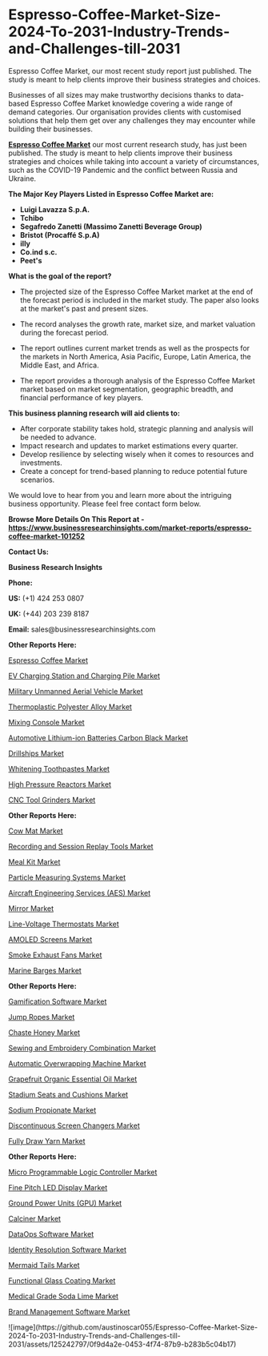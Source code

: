 # Espresso-Coffee-Market-Size-2024-To-2031-Industry-Trends-and-Challenges-till-2031
Espresso Coffee Market, our most recent study report just published. The study is meant to help clients improve their business strategies and choices.
<p>Businesses of all sizes may make trustworthy decisions thanks to data-based Espresso Coffee Market knowledge covering a wide range of demand categories. Our organisation provides clients with customised solutions that help them get over any challenges they may encounter while building their businesses.</p><p><strong><a href="https://www.businessresearchinsights.com/market-reports/espresso-coffee-market-101252">Espresso Coffee Market</a></strong>&nbsp;our most current research study, has just been published. The study is meant to help clients improve their business strategies and choices while taking into account a variety of circumstances, such as the COVID-19 Pandemic and the conflict between Russia and Ukraine.</p><p><strong>The Major Key Players Listed in Espresso Coffee Market&nbsp;are:</strong></p><p><strong><ul><li> Luigi Lavazza S.p.A.<li>Tchibo<li>Segafredo Zanetti (Massimo Zanetti Beverage Group)<li>Bristot (Procaffé S.p.A)<li>illy<li>Co.ind s.c.<li>Peet's</ul></strong></p><p><strong>What is the goal of the report?</strong></p><ul><li><p>The projected size of the Espresso Coffee Market market at the end of the forecast period is included in the market study. The paper also looks at the market's past and present sizes.&nbsp;</p></li><li><p>The record analyses the growth rate, market size, and market valuation during the forecast period.</p></li><li><p>The report outlines current market trends as well as the prospects for the markets in North America, Asia Pacific, Europe, Latin America, the Middle East, and Africa.</p></li><li><p>The report provides a thorough analysis of the Espresso Coffee Market market based on market segmentation, geographic breadth, and financial performance of key players.</p></li></ul><p><strong>This business planning research will aid clients to:</strong></p><ul><li>After corporate stability takes hold, strategic planning and analysis will be needed to advance.</li><li>Impact research and updates to market estimations every quarter.</li><li>Develop resilience by selecting wisely when it comes to resources and investments.</li><li>Create a concept for trend-based planning to reduce potential future scenarios.</li></ul><p>We would love to hear from you and learn more about the intriguing business opportunity. Please feel free contact form below.</p><p><strong>Browse More Details On This Report at&nbsp;- <a href="https://www.businessresearchinsights.com/market-reports/espresso-coffee-market-101252">https://www.businessresearchinsights.com/market-reports/espresso-coffee-market-101252</a></strong></p><p><strong>Contact Us:&nbsp;</strong></p><p><strong>Business Research Insights</strong></p><p><strong>Phone:</strong></p><p><strong>US:</strong>&nbsp;(+1) 424 253 0807</p><p><strong>UK:</strong>&nbsp;(+44) 203 239 8187</p><p><strong>Email:</strong> sales@businessresearchinsights.com</p><p><strong>Other Reports Here:</strong></p><p><a href="https://www.businessresearchinsights.com/market-reports/espresso-coffee-market-101252 ">Espresso Coffee Market </a></p><p><a href=" https://www.businessresearchinsights.com/market-reports/ev-charging-station-and-charging-pile-market-102418">EV Charging Station and Charging Pile Market</a></p><p><a href=" https://www.businessresearchinsights.com/market-reports/military-unmanned-aerial-vehicle-market-102594">Military Unmanned Aerial Vehicle Market</a></p><p><a href="https://www.businessresearchinsights.com/market-reports/thermoplastic-polyester-alloy-market-103325">Thermoplastic Polyester Alloy Market</a></p><p><a href="https://www.businessresearchinsights.com/market-reports/mixing-console-market-103918">Mixing Console Market</a></p><p><a href="https://www.businessresearchinsights.com/market-reports/automotive-lithium-ion-batteries-carbon-black-market-104651">Automotive Lithium-ion Batteries Carbon Black Market</a></p><p><a href="https://www.businessresearchinsights.com/market-reports/drillships-market-105185">Drillships Market</a></p><p><a href="https://www.businessresearchinsights.com/market-reports/whitening-toothpastes-market-105640">Whitening Toothpastes Market</a></p><p><a href="https://www.businessresearchinsights.com/market-reports/high-pressure-reactors-market-106083">High Pressure Reactors Market</a></p><p><a href="https://www.businessresearchinsights.com/market-reports/cnc-tool-grinders-market-107176">CNC Tool Grinders Market</a></p><p><strong>Other Reports Here:</strong></p><p><a href="https://www.businessresearchinsights.com/market-reports/cow-mat-market-102246 ">Cow Mat Market </a></p><p><a href=" https://www.businessresearchinsights.com/market-reports/recording-and-session-replay-tools-market-102462">Recording and Session Replay Tools Market</a></p><p><a href=" https://www.businessresearchinsights.com/market-reports/meal-kit-market-102638">Meal Kit Market</a></p><p><a href="https://www.businessresearchinsights.com/market-reports/particle-measuring-systems-market-103369">Particle Measuring Systems Market</a></p><p><a href="https://www.businessresearchinsights.com/market-reports/aircraft-engineering-services-aes-market-103992">Aircraft Engineering Services (AES) Market</a></p><p><a href="https://www.businessresearchinsights.com/market-reports/mirror-market-104759">Mirror Market</a></p><p><a href="https://www.businessresearchinsights.com/market-reports/line-voltage-thermostats-market-105234">Line-Voltage Thermostats Market</a></p><p><a href="https://www.businessresearchinsights.com/market-reports/amoled-screens-market-105753">AMOLED Screens Market</a></p><p><a href="https://www.businessresearchinsights.com/market-reports/smoke-exhaust-fans-market-106191">Smoke Exhaust Fans Market</a></p><p><a href="https://www.businessresearchinsights.com/market-reports/marine-barges-market-107308">Marine Barges Market</a></p><p><strong>Other Reports Here:</strong></p><p><a href="https://www.businessresearchinsights.com/market-reports/gamification-software-market-102329 ">Gamification Software Market </a></p><p><a href=" https://www.businessresearchinsights.com/market-reports/jump-ropes-market-102506">Jump Ropes Market</a></p><p><a href=" https://www.businessresearchinsights.com/market-reports/chaste-honey-market-102788">Chaste Honey Market</a></p><p><a href="https://www.businessresearchinsights.com/market-reports/sewing-and-embroidery-combination-market-103783">Sewing and Embroidery Combination Market</a></p><p><a href="https://www.businessresearchinsights.com/market-reports/automatic-overwrapping-machine-market-104064">Automatic Overwrapping Machine Market</a></p><p><a href="https://www.businessresearchinsights.com/market-reports/grapefruit-organic-essential-oil-market-104870">Grapefruit Organic Essential Oil Market</a></p><p><a href="https://www.businessresearchinsights.com/market-reports/stadium-seats-and-cushions-market-105422">Stadium Seats and Cushions Market</a></p><p><a href="https://www.businessresearchinsights.com/market-reports/sodium-propionate-market-105861">Sodium Propionate Market</a></p><p><a href="https://www.businessresearchinsights.com/market-reports/discontinuous-screen-changers-market-106302">Discontinuous Screen Changers Market</a></p><p><a href="https://www.businessresearchinsights.com/market-reports/fully-draw-yarn-market-107440">Fully Draw Yarn Market</a></p><p><strong>Other Reports Here:</strong></p><p><a href="https://www.businessresearchinsights.com/market-reports/micro-programmable-logic-controller-market-102374 ">Micro Programmable Logic Controller Market </a></p><p><a href=" https://www.businessresearchinsights.com/market-reports/fine-pitch-led-display-market-102550">Fine Pitch LED Display Market</a></p><p><a href=" https://www.businessresearchinsights.com/market-reports/ground-power-units-gpu-sales-market-103281">Ground Power Units (GPU) Market</a></p><p><a href="https://www.businessresearchinsights.com/market-reports/calciner-market-103844">Calciner Market</a></p><p><a href="https://www.businessresearchinsights.com/market-reports/dataops-software-market-104540">DataOps Software Market</a></p><p><a href="https://www.businessresearchinsights.com/market-reports/identity-resolution-software-market-105139">Identity Resolution Software Market</a></p><p><a href="https://www.businessresearchinsights.com/market-reports/mermaid-tails-market-105530">Mermaid Tails Market</a></p><p><a href="https://www.businessresearchinsights.com/market-reports/functional-glass-coating-market-105972">Functional Glass Coating Market</a></p><p><a href="https://www.businessresearchinsights.com/market-reports/medical-grade-soda-lime-market-107042">Medical Grade Soda Lime Market</a></p><p><a href="https://www.businessresearchinsights.com/market-reports/brand-management-software-market-107573">Brand Management Software Market</a></p>
![image](https://github.com/austinoscar055/Espresso-Coffee-Market-Size-2024-To-2031-Industry-Trends-and-Challenges-till-2031/assets/125242797/0f9d4a2e-0453-4f74-87b9-b283b5c04b17)
